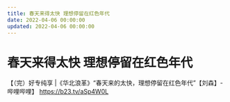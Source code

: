 ```yaml
---
title: 春天来得太快 理想停留在红色年代
date: 2022-04-06 00:00:00
updated: 2022-04-06 00:00:00
---
```


# 春天来得太快 理想停留在红色年代

【（完）好专纯享 |《华北浪革》“春天来的太快，理想停留在红色年代”【刘森】-哔哩哔哩】 https://b23.tv/aSp4W0L
